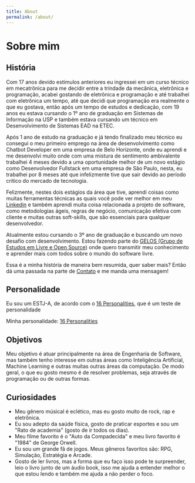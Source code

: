 ```yaml
---
title: About
permalink: /about/
---
```


# Sobre mim

## História

Com 17 anos devido estimulos anteriores eu ingressei em um curso técnico em mecatrônica para me decidir entre a trindade da mecânica, eletrônica e programação, acabei gostando de eletrônica e programação e até trabalhei com eletrônica um tempo, até que decidi que programação era realmente o que eu gostava, então após um tempo de estudos e dedicação, com 19 anos eu estava cursando o 1º ano de graduação em Sistemas de Informação na USP e também estava cursando um técnico em Desenvolvimento de Sistemas EAD na ETEC.

Após 1 ano de estudo na graduação e já tendo finalizado meu técnico eu consegui o meu primeiro emprego na área de desenvolvimento como Chatbot Developer em uma empresa de Belo Horizonte, onde eu aprendi e me desenvolvi muito onde com uma mistura de sentimento ambivalente trabalhei 4 meses devido a uma oportunidade melhor de um novo estágio como Desenvolvedor Fullstack em uma empresa de São Paulo, nesta, eu trabalhei por 8 meses até que infelizmente tive que sair devido ao período crítico do mercado de tecnologia.

Felizmente, nestes dois estágios da área que tive, aprendi coisas como muitas ferramentas técnicas as quais você pode ver melhor em meu [Linkedin](https://linkedin.com/in/ryan25) e também aprendi muita coisa relacionada a projeto de software, como metodologias ágeis, regras de negócio, comunicação efetiva com cliente e muitas outras soft-skills, que são essenciais para qualquer desenvolvedor.

Atualmente estou cursando o 3º ano de graduação e buscando um novo desafio com desenvolvimento. Estou fazendo parte do [GELOS (Grupo de Estudos em Livre e Open Source)](https://gelos.club/) onde quero transmitir meu conhecimento e aprender mais com todos sobre o mundo do software livre.

Essa é a minha história de maneira bem resumida, quer saber mais? Então dá uma passada na parte de [Contato](/contact/) e me manda uma mensagem!

## Personalidade

Eu sou um ESTJ-A, de acordo com o [16 Personalities](https://www.16personalities.com/), que é um teste de personalidade

Minha personalidade: [16 Personalities](https://www.16personalities.com/profiles/53f2f089fea80)

## Objetivos

Meu objetivo é atuar principalmente na área de Engenharia de Software, mas também tenho interesse em outras áreas como Inteligência Artificial, Machine Learning e outras muitas outras áreas da computação. De modo geral, o que eu gosto mesmo é de resolver problemas, seja através de programação ou de outras formas.

## Curiosidades

- Meu gênero músical é eclético, mas eu gosto muito de rock, rap e eletrônica.
- Eu sou adepto da saúde física, gosto de praticar esportes e sou um "Rato de academia" (gosto de ir todos os dias).
- Meu filme favorito é o "Auto da Compadecida" e meu livro favorito é "1984" de George Orwell.
- Eu sou um grande fã de jogos. Meus gêneros favoritos são: RPG, Simulação, Estratégia e Arcade.
- Gosto de ler livros, mas a forma que eu faço isso pode te surpreender, leio o livro junto de um áudio book, isso me ajuda a entender melhor o que estou lendo e também me ajuda a não perder o foco.
